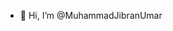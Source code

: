 - 👋 Hi, I’m @MuhammadJibranUmar


<!---
MuhammadJibranUmar/MuhammadJibranUmar is a ✨ special ✨ repository because its `README.md` (this file) appears on your GitHub profile.
You can click the Preview link to take a look at your changes.
--->
